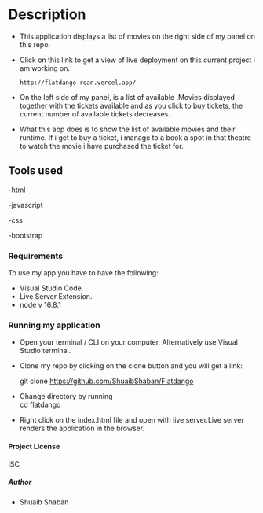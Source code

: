 # Description

- This application displays a list of movies on the right side of my panel on this repo.

- Click on this link to get a view of live deployment on this current project i am working on.
  
      
      http://flatdango-roan.vercel.app/



- On the left side of my panel, is a list of available ,Movies displayed together with the tickets available and as you click to buy tickets, the current number of available tickets decreases.

- What this app does is to show the list of available movies and their runtime. If i get to buy a ticket, i manage to a book a spot in that theatre to watch the movie i have purchased the ticket for.

## Tools used

-html

-javascript

-css

-bootstrap

### Requirements

To use my app you have to have the following:

- Visual Studio Code.
- Live Server Extension.
- node v 16.8.1


### Running my application

- Open your terminal / CLI on your computer. Alternatively use Visual Studio terminal. 

- Clone my repo by clicking on the clone button and you will get a link:

     git clone https://github.com/ShuaibShaban/Flatdango

 - Change directory by running      
     cd flatdango

 - Right click on the index.html file and open with live server.Live server renders the application in the browser.

 #### Project License

 ISC 

##### Author 
- Shuaib Shaban
 
